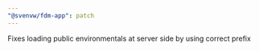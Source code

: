 ```yaml
---
"@svenvw/fdm-app": patch
---
```


Fixes loading public environmentals at server side by using correct prefix
